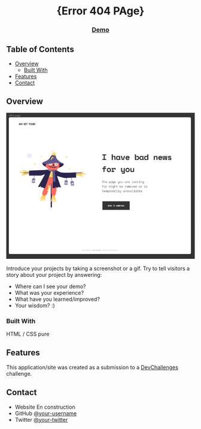 <!-- Please update value in the {}  -->

<h1 align="center">{Error 404 PAge}</h1>



<div align="center">
  <h3>
    <a href="https://{your-demo-link.your-domain}">
      Demo
    </a>
  </h3>
</div>

<!-- TABLE OF CONTENTS -->

## Table of Contents

- [Overview](#overview)
  - [Built With](#built-with)
- [Features](#features)
- [Contact](#contact)


<!-- OVERVIEW -->

## Overview

![screenshot](https://github.com/CodeurApprenti/Error-404/blob/master/img/overview.png)

Introduce your projects by taking a screenshot or a gif. Try to tell visitors a story about your project by answering:

- Where can I see your demo?
- What was your experience?
- What have you learned/improved?
- Your wisdom? :)

### Built With

HTML / CSS pure

## Features

<!-- List the features of your application or follow the template. Don't share the figma file here :) -->

This application/site was created as a submission to a [DevChallenges](https://devchallenges.io/challenges) challenge. 


## Contact

- Website En construction 
- GitHub [@your-username](https://{github.com/CodeurApprenti})
- Twitter [@your-twitter](https://{twitter.com/CodeurApprenti})
